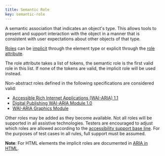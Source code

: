 ```yaml
---
title: Semantic Role 
key: semantic-role
---
```


A semantic association that indicates an object's type. This allows tools to present and support interaction with the object in a manner that is consistent with user expectations about other objects of that type.

[Roles](https://www.w3.org/TR/wai-aria-1.1/#dfn-role) can be [implicit](https://www.w3.org/TR/wai-aria/#implicit_semantics) through the element type or explicit through the [role attribute](https://www.w3.org/TR/html/dom.html#aria-role-attribute). 

The role attribute takes a list of tokens, the semantic role is the first valid role in this list. If none of the tokens are valid, the implicit role will be used instead.

Non-abstract roles defined in the following specifications are considered valid:

- [Accessible Rich Internet Applications (WAI-ARIA) 1.1](https://www.w3.org/TR/wai-aria-1.1/)
- [Digital Publishing WAI-ARIA Module 1.0](https://www.w3.org/TR/dpub-aria-1.0/)
- [WAI-ARIA Graphics Module](https://www.w3.org/TR/graphics-aria-1.0/)

Other roles may be added as they become available. Not all roles will be supported in all assistive technologies. Testers are encouraged to adjust which roles are allowed according to the [accessibility support base line](https://www.w3.org/TR/WCAG-EM/#step1c). For the purposes of test cases in all rules, full support must be assumed.

**Note**: For HTML elements the implicit roles are documented in [ARIA in HTML](https://www.w3.org/TR/html-aria/).



